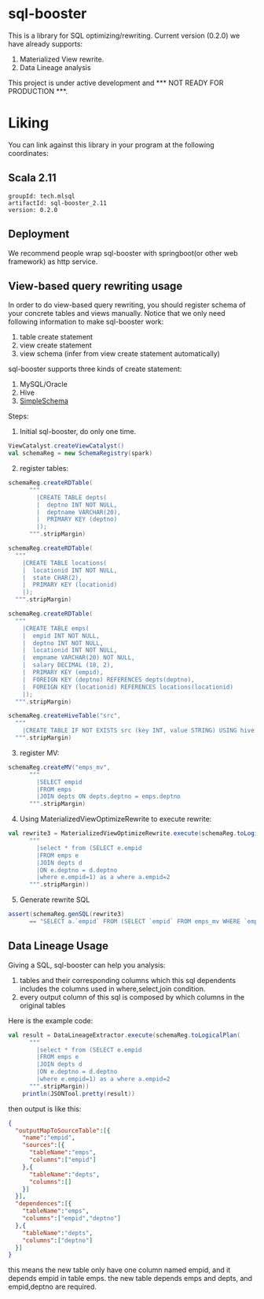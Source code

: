 # sql-booster

This is a library for SQL optimizing/rewriting. 
Current version (0.2.0) we have already supports:
 
1. Materialized View rewrite.
2. Data Lineage analysis

This project is under active development and *** NOT READY FOR PRODUCTION ***.


# Liking
You can link against this library in your program at the following coordinates:

## Scala 2.11

```
groupId: tech.mlsql
artifactId: sql-booster_2.11
version: 0.2.0
```
## Deployment 

We recommend people wrap sql-booster with springboot(or other web framework) as http service. 

## View-based query rewriting usage

In order to do view-based query rewriting, you should register schema of  your concrete tables and  views manually.
Notice that we only need following information to make sql-booster work: 

1. table create statement
2. view  create statement 
3. view  schema (infer from view create statement automatically)


sql-booster supports three kinds of create statement:

1. MySQL/Oracle 
2. Hive
3. [SimpleSchema](https://github.com/allwefantasy/simple-schema)  


Steps:

1. Initial sql-booster, do only one time. 

```scala
ViewCatalyst.createViewCatalyst()
val schemaReg = new SchemaRegistry(spark)
```

2. register tables:

```scala
schemaReg.createRDTable(
      """
        |CREATE TABLE depts(
        |  deptno INT NOT NULL,
        |  deptname VARCHAR(20),
        |  PRIMARY KEY (deptno)
        |);
      """.stripMargin)

schemaReg.createRDTable(
  """
    |CREATE TABLE locations(
    |  locationid INT NOT NULL,
    |  state CHAR(2),
    |  PRIMARY KEY (locationid)
    |);
  """.stripMargin)

schemaReg.createRDTable(
  """
    |CREATE TABLE emps(
    |  empid INT NOT NULL,
    |  deptno INT NOT NULL,
    |  locationid INT NOT NULL,
    |  empname VARCHAR(20) NOT NULL,
    |  salary DECIMAL (18, 2),
    |  PRIMARY KEY (empid),
    |  FOREIGN KEY (deptno) REFERENCES depts(deptno),
    |  FOREIGN KEY (locationid) REFERENCES locations(locationid)
    |);
  """.stripMargin)

schemaReg.createHiveTable("src",
  """
    |CREATE TABLE IF NOT EXISTS src (key INT, value STRING) USING hive
  """.stripMargin)
```


3. register MV:

```scala
schemaReg.createMV("emps_mv",
      """
        |SELECT empid
        |FROM emps
        |JOIN depts ON depts.deptno = emps.deptno
      """.stripMargin)

```

4. Using MaterializedViewOptimizeRewrite to execute rewrite:


```scala
val rewrite3 = MaterializedViewOptimizeRewrite.execute(schemaReg.toLogicalPlan(
      """
        |select * from (SELECT e.empid
        |FROM emps e
        |JOIN depts d
        |ON e.deptno = d.deptno
        |where e.empid=1) as a where a.empid=2
      """.stripMargin))
```

5. Generate rewrite SQL

```scala
assert(schemaReg.genSQL(rewrite3)
      == "SELECT a.`empid` FROM (SELECT `empid` FROM emps_mv WHERE `empid` = CAST(1 AS BIGINT)) a WHERE a.`empid` = CAST(2 AS BIGINT)")
```




## Data Lineage Usage

Giving a SQL, sql-booster can help you analysis:

1. tables and their corresponding columns which this sql dependents includes the columns used in where,select,join condition.
2. every output column of this sql is composed by which columns in the original tables

Here is the example code:

```scala
val result = DataLineageExtractor.execute(schemaReg.toLogicalPlan(
      """
        |select * from (SELECT e.empid
        |FROM emps e
        |JOIN depts d
        |ON e.deptno = d.deptno
        |where e.empid=1) as a where a.empid=2
      """.stripMargin))
    println(JSONTool.pretty(result))
```

then output is like this:   

```json
{
  "outputMapToSourceTable":[{
    "name":"empid",
    "sources":[{
      "tableName":"emps",
      "columns":["empid"]
    },{
      "tableName":"depts",
      "columns":[]
    }]
  }],
  "dependences":[{
    "tableName":"emps",
    "columns":["empid","deptno"]
  },{
    "tableName":"depts",
    "columns":["deptno"]
  }]
}
```

this means the new table only have one column named empid, and it depends empid in table emps.
the new table depends emps and depts, and empid,deptno are required. 
 


